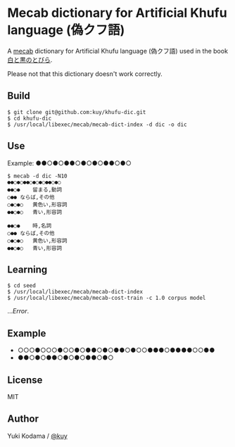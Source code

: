 # Mecab dictionary for Artificial Khufu language (偽クフ語)

A [mecab](https://github.com/taku910/mecab) dictionary for Artificial Khufu language (偽クフ語) used in the book [白と黒のとびら](http://www.utp.or.jp/bd/4-13-063357-0.html).

Please not that this dictionary doesn't work correctly.

## Build

```
$ git clone git@github.com:kuy/khufu-dic.git
$ cd khufu-dic
$ /usr/local/libexec/mecab/mecab-dict-index -d dic -o dic
```

## Use

Example: ●●○●○●●○●○●○●●○●○

```
$ mecab -d dic -N10
●●○●○●●○●○●○●●○●○
●●○●	留まる,動詞
○●●	ならば,その他
○●○●○	黄色い,形容詞
●●○●○	青い,形容詞

●●○●	時,名詞
○●●	ならば,その他
○●○●○	黄色い,形容詞
●●○●○	青い,形容詞
```

## Learning

```
$ cd seed
$ /usr/local/libexec/mecab/mecab-dict-index
$ /usr/local/libexec/mecab/mecab-cost-train -c 1.0 corpus model
```

...*Error*.

## Example

- ○○○●○○○●○○●○●●○●○●●○●○○●●●○●●●●○○●●
- ●●○●○●●○●○●○●●○●○

## License

MIT

## Author

Yuki Kodama / [@kuy](https://twitter.com/kuy)